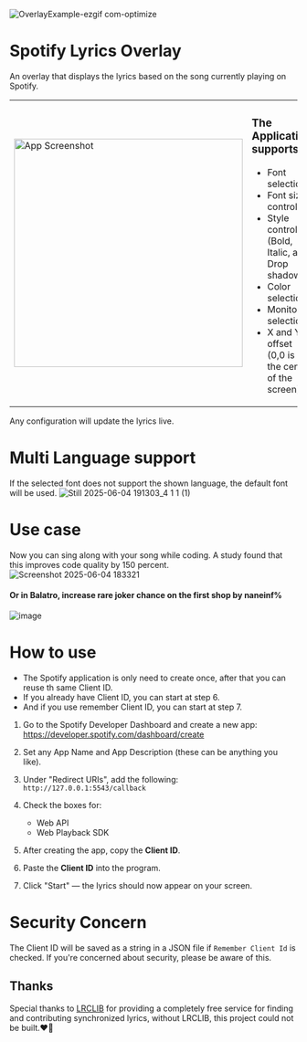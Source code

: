 
 ![OverlayExample-ezgif com-optimize](https://github.com/user-attachments/assets/c9dbebed-6fde-4854-94d0-91dc283837a0)

 # Spotify Lyrics Overlay
An overlay that displays the lyrics based on the song currently playing on Spotify.

<table>
  <tr>
    <td>
      <img src="https://github.com/user-attachments/assets/c1c08b51-c1df-477e-9951-af29156b98ba" alt="App Screenshot" width="400"/>
    </td>
    <td>
      <h3>The Application supports:</h3>
      <ul>
        <li>Font selection</li>
        <li>Font size control</li>
        <li>Style control (Bold, Italic, and Drop shadow)</li>
        <li>Color selection</li>
        <li>Monitor selection</li>
        <li>X and Y offset (0,0 is at the center of the screen)</li>
      </ul>
    </td>

  </tr>
</table>

Any configuration will update the lyrics live.

# Multi Language support
If the selected font does not support the shown language, the default font will be used.
![Still 2025-06-04 191303_4 1 1 (1)](https://github.com/user-attachments/assets/688c37cd-7329-44ed-b0cc-8f2c728915bc)

# Use case
Now you can sing along with your song while coding. A study found that this improves code quality by 150 percent.
![Screenshot 2025-06-04 183321](https://github.com/user-attachments/assets/28bd844c-b9e4-4879-b079-e0286593ef14)

#### Or in Balatro, increase rare joker chance on the first shop by naneinf%
![image](https://github.com/user-attachments/assets/de58758b-26cf-4dd2-af4b-d51f7bfe2ba8)

# How to use
- The Spotify application is only need to create once, after that you can reuse th same Client ID.
- If you already have Client ID, you can start at step 6.
- And if you use remember Client ID, you can start at step 7.
1. Go to the Spotify Developer Dashboard and create a new app:  
   https://developer.spotify.com/dashboard/create

2. Set any App Name and App Description (these can be anything you like).

3. Under "Redirect URIs", add the following:  
   `http://127.0.0.1:5543/callback`

4. Check the boxes for:
   - Web API
   - Web Playback SDK

5. After creating the app, copy the **Client ID**.

6. Paste the **Client ID** into the program.

7. Click "Start" — the lyrics should now appear on your screen.


# Security Concern
The Client ID will be saved as a string in a JSON file if `Remember Client Id` is checked. If you're concerned about security, please be aware of this.

## Thanks
Special thanks to [LRCLIB](https://lrclib.net/) for providing a completely free service for finding and contributing synchronized lyrics, without LRCLIB, this project could not be built.❤️🙏


